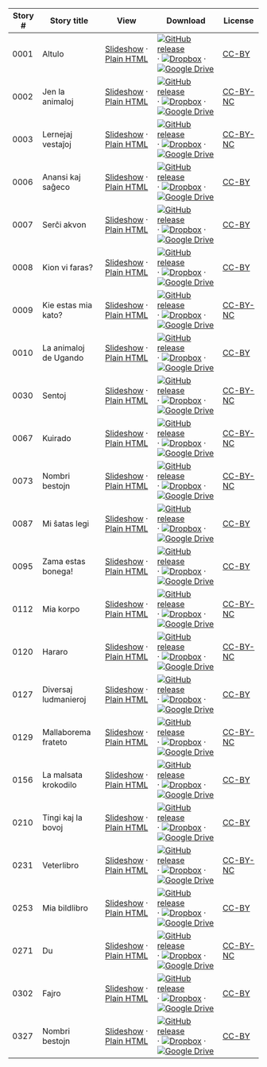 Story # | Story title | View | Download | License
-------- | -----------  |:-------:| ---------------- | -------
0001 | Altulo | <a href="https://global-asp.github.io/stories/eo/0001_altulo_slides.html" target="_blank">Slideshow</a> · [Plain HTML](https://global-asp.github.io/stories/eo/0001_altulo.html) | [![GitHub release](https://cloud.githubusercontent.com/assets/9295750/9483128/0e089e5e-4b51-11e5-98ca-6da5cef156a7.png "GitHub release")](https://github.com/global-asp/global-asp/releases/download/v1.1/eo.zip) · [![Dropbox](https://cloud.githubusercontent.com/assets/9295750/10150606/3f5ae2dc-65f5-11e5-8f63-841c51cc1cde.png "Dropbox")](https://www.dropbox.com/s/dk511xogcxmgs16/eo.zip) · [![Google Drive](https://cloud.githubusercontent.com/assets/9295750/9473522/1d6fdde4-4b10-11e5-98f5-aa6c6b04a08e.png "Google Drive")](https://drive.google.com/open?id=0B59ZADK9EsbsV3FvTlhPTjBtSzg) | [CC-BY](https://creativecommons.org/licenses/by/3.0/)
0002 | Jen la animaloj | <a href="https://global-asp.github.io/stories/eo/0002_jen-la-animaloj_slides.html" target="_blank">Slideshow</a> · [Plain HTML](https://global-asp.github.io/stories/eo/0002_jen-la-animaloj.html) | [![GitHub release](https://cloud.githubusercontent.com/assets/9295750/9483128/0e089e5e-4b51-11e5-98ca-6da5cef156a7.png "GitHub release")](https://github.com/global-asp/global-asp/releases/download/v1.1/eo.zip) · [![Dropbox](https://cloud.githubusercontent.com/assets/9295750/10150606/3f5ae2dc-65f5-11e5-8f63-841c51cc1cde.png "Dropbox")](https://www.dropbox.com/s/dk511xogcxmgs16/eo.zip) · [![Google Drive](https://cloud.githubusercontent.com/assets/9295750/9473522/1d6fdde4-4b10-11e5-98f5-aa6c6b04a08e.png "Google Drive")](https://drive.google.com/open?id=0B59ZADK9EsbsV3FvTlhPTjBtSzg) | [CC-BY-NC](http://creativecommons.org/licenses/by-nc/3.0/)
0003 | Lernejaj vestaĵoj | <a href="https://global-asp.github.io/stories/eo/0003_lernejaj-vestaĵoj_slides.html" target="_blank">Slideshow</a> · [Plain HTML](https://global-asp.github.io/stories/eo/0003_lernejaj-vestaĵoj.html) | [![GitHub release](https://cloud.githubusercontent.com/assets/9295750/9483128/0e089e5e-4b51-11e5-98ca-6da5cef156a7.png "GitHub release")](https://github.com/global-asp/global-asp/releases/download/v1.1/eo.zip) · [![Dropbox](https://cloud.githubusercontent.com/assets/9295750/10150606/3f5ae2dc-65f5-11e5-8f63-841c51cc1cde.png "Dropbox")](https://www.dropbox.com/s/dk511xogcxmgs16/eo.zip) · [![Google Drive](https://cloud.githubusercontent.com/assets/9295750/9473522/1d6fdde4-4b10-11e5-98f5-aa6c6b04a08e.png "Google Drive")](https://drive.google.com/open?id=0B59ZADK9EsbsV3FvTlhPTjBtSzg) | [CC-BY-NC](http://creativecommons.org/licenses/by-nc/3.0/)
0006 | Anansi kaj saĝeco | <a href="https://global-asp.github.io/stories/eo/0006_anansi_kaj_saĝeco_slides.html" target="_blank">Slideshow</a> · [Plain HTML](https://global-asp.github.io/stories/eo/0006_anansi_kaj_saĝeco.html) | [![GitHub release](https://cloud.githubusercontent.com/assets/9295750/9483128/0e089e5e-4b51-11e5-98ca-6da5cef156a7.png "GitHub release")](https://github.com/global-asp/global-asp/releases/download/v1.1/eo.zip) · [![Dropbox](https://cloud.githubusercontent.com/assets/9295750/10150606/3f5ae2dc-65f5-11e5-8f63-841c51cc1cde.png "Dropbox")](https://www.dropbox.com/s/dk511xogcxmgs16/eo.zip) · [![Google Drive](https://cloud.githubusercontent.com/assets/9295750/9473522/1d6fdde4-4b10-11e5-98f5-aa6c6b04a08e.png "Google Drive")](https://drive.google.com/open?id=0B59ZADK9EsbsV3FvTlhPTjBtSzg) | [CC-BY](https://creativecommons.org/licenses/by/3.0/)
0007 | Serĉi akvon | <a href="https://global-asp.github.io/stories/eo/0007_serĉi-akvon_slides.html" target="_blank">Slideshow</a> · [Plain HTML](https://global-asp.github.io/stories/eo/0007_serĉi-akvon.html) | [![GitHub release](https://cloud.githubusercontent.com/assets/9295750/9483128/0e089e5e-4b51-11e5-98ca-6da5cef156a7.png "GitHub release")](https://github.com/global-asp/global-asp/releases/download/v1.1/eo.zip) · [![Dropbox](https://cloud.githubusercontent.com/assets/9295750/10150606/3f5ae2dc-65f5-11e5-8f63-841c51cc1cde.png "Dropbox")](https://www.dropbox.com/s/dk511xogcxmgs16/eo.zip) · [![Google Drive](https://cloud.githubusercontent.com/assets/9295750/9473522/1d6fdde4-4b10-11e5-98f5-aa6c6b04a08e.png "Google Drive")](https://drive.google.com/open?id=0B59ZADK9EsbsV3FvTlhPTjBtSzg) | [CC-BY](https://creativecommons.org/licenses/by/3.0/)
0008 | Kion vi faras? | <a href="https://global-asp.github.io/stories/eo/0008_kion-vi-faras_slides.html" target="_blank">Slideshow</a> · [Plain HTML](https://global-asp.github.io/stories/eo/0008_kion-vi-faras.html) | [![GitHub release](https://cloud.githubusercontent.com/assets/9295750/9483128/0e089e5e-4b51-11e5-98ca-6da5cef156a7.png "GitHub release")](https://github.com/global-asp/global-asp/releases/download/v1.1/eo.zip) · [![Dropbox](https://cloud.githubusercontent.com/assets/9295750/10150606/3f5ae2dc-65f5-11e5-8f63-841c51cc1cde.png "Dropbox")](https://www.dropbox.com/s/dk511xogcxmgs16/eo.zip) · [![Google Drive](https://cloud.githubusercontent.com/assets/9295750/9473522/1d6fdde4-4b10-11e5-98f5-aa6c6b04a08e.png "Google Drive")](https://drive.google.com/open?id=0B59ZADK9EsbsV3FvTlhPTjBtSzg) | [CC-BY](https://creativecommons.org/licenses/by/3.0/)
0009 | Kie estas mia kato? | <a href="https://global-asp.github.io/stories/eo/0009_kie-estas-mia-kato_slides.html" target="_blank">Slideshow</a> · [Plain HTML](https://global-asp.github.io/stories/eo/0009_kie-estas-mia-kato.html) | [![GitHub release](https://cloud.githubusercontent.com/assets/9295750/9483128/0e089e5e-4b51-11e5-98ca-6da5cef156a7.png "GitHub release")](https://github.com/global-asp/global-asp/releases/download/v1.1/eo.zip) · [![Dropbox](https://cloud.githubusercontent.com/assets/9295750/10150606/3f5ae2dc-65f5-11e5-8f63-841c51cc1cde.png "Dropbox")](https://www.dropbox.com/s/dk511xogcxmgs16/eo.zip) · [![Google Drive](https://cloud.githubusercontent.com/assets/9295750/9473522/1d6fdde4-4b10-11e5-98f5-aa6c6b04a08e.png "Google Drive")](https://drive.google.com/open?id=0B59ZADK9EsbsV3FvTlhPTjBtSzg) | [CC-BY-NC](http://creativecommons.org/licenses/by-nc/3.0/)
0010 | La animaloj de Ugando | <a href="https://global-asp.github.io/stories/eo/0010_la-animaloj-de-ugando_slides.html" target="_blank">Slideshow</a> · [Plain HTML](https://global-asp.github.io/stories/eo/0010_la-animaloj-de-ugando.html) | [![GitHub release](https://cloud.githubusercontent.com/assets/9295750/9483128/0e089e5e-4b51-11e5-98ca-6da5cef156a7.png "GitHub release")](https://github.com/global-asp/global-asp/releases/download/v1.1/eo.zip) · [![Dropbox](https://cloud.githubusercontent.com/assets/9295750/10150606/3f5ae2dc-65f5-11e5-8f63-841c51cc1cde.png "Dropbox")](https://www.dropbox.com/s/dk511xogcxmgs16/eo.zip) · [![Google Drive](https://cloud.githubusercontent.com/assets/9295750/9473522/1d6fdde4-4b10-11e5-98f5-aa6c6b04a08e.png "Google Drive")](https://drive.google.com/open?id=0B59ZADK9EsbsV3FvTlhPTjBtSzg) | [CC-BY](https://creativecommons.org/licenses/by/3.0/)
0030 | Sentoj | <a href="https://global-asp.github.io/stories/eo/0030_sentoj_slides.html" target="_blank">Slideshow</a> · [Plain HTML](https://global-asp.github.io/stories/eo/0030_sentoj.html) | [![GitHub release](https://cloud.githubusercontent.com/assets/9295750/9483128/0e089e5e-4b51-11e5-98ca-6da5cef156a7.png "GitHub release")](https://github.com/global-asp/global-asp/releases/download/v1.1/eo.zip) · [![Dropbox](https://cloud.githubusercontent.com/assets/9295750/10150606/3f5ae2dc-65f5-11e5-8f63-841c51cc1cde.png "Dropbox")](https://www.dropbox.com/s/dk511xogcxmgs16/eo.zip) · [![Google Drive](https://cloud.githubusercontent.com/assets/9295750/9473522/1d6fdde4-4b10-11e5-98f5-aa6c6b04a08e.png "Google Drive")](https://drive.google.com/open?id=0B59ZADK9EsbsV3FvTlhPTjBtSzg) | [CC-BY-NC](http://creativecommons.org/licenses/by-nc/3.0/)
0067 | Kuirado | <a href="https://global-asp.github.io/stories/eo/0067_kuirado_slides.html" target="_blank">Slideshow</a> · [Plain HTML](https://global-asp.github.io/stories/eo/0067_kuirado.html) | [![GitHub release](https://cloud.githubusercontent.com/assets/9295750/9483128/0e089e5e-4b51-11e5-98ca-6da5cef156a7.png "GitHub release")](https://github.com/global-asp/global-asp/releases/download/v1.1/eo.zip) · [![Dropbox](https://cloud.githubusercontent.com/assets/9295750/10150606/3f5ae2dc-65f5-11e5-8f63-841c51cc1cde.png "Dropbox")](https://www.dropbox.com/s/dk511xogcxmgs16/eo.zip) · [![Google Drive](https://cloud.githubusercontent.com/assets/9295750/9473522/1d6fdde4-4b10-11e5-98f5-aa6c6b04a08e.png "Google Drive")](https://drive.google.com/open?id=0B59ZADK9EsbsV3FvTlhPTjBtSzg) | [CC-BY-NC](http://creativecommons.org/licenses/by-nc/3.0/)
0073 | Nombri bestojn | <a href="https://global-asp.github.io/stories/eo/0073_nombri-bestojn_slides.html" target="_blank">Slideshow</a> · [Plain HTML](https://global-asp.github.io/stories/eo/0073_nombri-bestojn.html) | [![GitHub release](https://cloud.githubusercontent.com/assets/9295750/9483128/0e089e5e-4b51-11e5-98ca-6da5cef156a7.png "GitHub release")](https://github.com/global-asp/global-asp/releases/download/v1.1/eo.zip) · [![Dropbox](https://cloud.githubusercontent.com/assets/9295750/10150606/3f5ae2dc-65f5-11e5-8f63-841c51cc1cde.png "Dropbox")](https://www.dropbox.com/s/dk511xogcxmgs16/eo.zip) · [![Google Drive](https://cloud.githubusercontent.com/assets/9295750/9473522/1d6fdde4-4b10-11e5-98f5-aa6c6b04a08e.png "Google Drive")](https://drive.google.com/open?id=0B59ZADK9EsbsV3FvTlhPTjBtSzg) | [CC-BY-NC](http://creativecommons.org/licenses/by-nc/3.0/)
0087 | Mi ŝatas legi | <a href="https://global-asp.github.io/stories/eo/0087_mi-ŝatas-legi_slides.html" target="_blank">Slideshow</a> · [Plain HTML](https://global-asp.github.io/stories/eo/0087_mi-ŝatas-legi.html) | [![GitHub release](https://cloud.githubusercontent.com/assets/9295750/9483128/0e089e5e-4b51-11e5-98ca-6da5cef156a7.png "GitHub release")](https://github.com/global-asp/global-asp/releases/download/v1.1/eo.zip) · [![Dropbox](https://cloud.githubusercontent.com/assets/9295750/10150606/3f5ae2dc-65f5-11e5-8f63-841c51cc1cde.png "Dropbox")](https://www.dropbox.com/s/dk511xogcxmgs16/eo.zip) · [![Google Drive](https://cloud.githubusercontent.com/assets/9295750/9473522/1d6fdde4-4b10-11e5-98f5-aa6c6b04a08e.png "Google Drive")](https://drive.google.com/open?id=0B59ZADK9EsbsV3FvTlhPTjBtSzg) | [CC-BY](https://creativecommons.org/licenses/by/3.0/)
0095 | Zama estas bonega! | <a href="https://global-asp.github.io/stories/eo/0095_zama-estas-bonega_slides.html" target="_blank">Slideshow</a> · [Plain HTML](https://global-asp.github.io/stories/eo/0095_zama-estas-bonega.html) | [![GitHub release](https://cloud.githubusercontent.com/assets/9295750/9483128/0e089e5e-4b51-11e5-98ca-6da5cef156a7.png "GitHub release")](https://github.com/global-asp/global-asp/releases/download/v1.1/eo.zip) · [![Dropbox](https://cloud.githubusercontent.com/assets/9295750/10150606/3f5ae2dc-65f5-11e5-8f63-841c51cc1cde.png "Dropbox")](https://www.dropbox.com/s/dk511xogcxmgs16/eo.zip) · [![Google Drive](https://cloud.githubusercontent.com/assets/9295750/9473522/1d6fdde4-4b10-11e5-98f5-aa6c6b04a08e.png "Google Drive")](https://drive.google.com/open?id=0B59ZADK9EsbsV3FvTlhPTjBtSzg) | [CC-BY](https://creativecommons.org/licenses/by/3.0/)
0112 | Mia korpo | <a href="https://global-asp.github.io/stories/eo/0112_mia-korpo_slides.html" target="_blank">Slideshow</a> · [Plain HTML](https://global-asp.github.io/stories/eo/0112_mia-korpo.html) | [![GitHub release](https://cloud.githubusercontent.com/assets/9295750/9483128/0e089e5e-4b51-11e5-98ca-6da5cef156a7.png "GitHub release")](https://github.com/global-asp/global-asp/releases/download/v1.1/eo.zip) · [![Dropbox](https://cloud.githubusercontent.com/assets/9295750/10150606/3f5ae2dc-65f5-11e5-8f63-841c51cc1cde.png "Dropbox")](https://www.dropbox.com/s/dk511xogcxmgs16/eo.zip) · [![Google Drive](https://cloud.githubusercontent.com/assets/9295750/9473522/1d6fdde4-4b10-11e5-98f5-aa6c6b04a08e.png "Google Drive")](https://drive.google.com/open?id=0B59ZADK9EsbsV3FvTlhPTjBtSzg) | [CC-BY-NC](http://creativecommons.org/licenses/by-nc/3.0/)
0120 | Hararo | <a href="https://global-asp.github.io/stories/eo/0120_hararo_slides.html" target="_blank">Slideshow</a> · [Plain HTML](https://global-asp.github.io/stories/eo/0120_hararo.html) | [![GitHub release](https://cloud.githubusercontent.com/assets/9295750/9483128/0e089e5e-4b51-11e5-98ca-6da5cef156a7.png "GitHub release")](https://github.com/global-asp/global-asp/releases/download/v1.1/eo.zip) · [![Dropbox](https://cloud.githubusercontent.com/assets/9295750/10150606/3f5ae2dc-65f5-11e5-8f63-841c51cc1cde.png "Dropbox")](https://www.dropbox.com/s/dk511xogcxmgs16/eo.zip) · [![Google Drive](https://cloud.githubusercontent.com/assets/9295750/9473522/1d6fdde4-4b10-11e5-98f5-aa6c6b04a08e.png "Google Drive")](https://drive.google.com/open?id=0B59ZADK9EsbsV3FvTlhPTjBtSzg) | [CC-BY-NC](http://creativecommons.org/licenses/by-nc/3.0/)
0127 | Diversaj ludmanieroj | <a href="https://global-asp.github.io/stories/eo/0127_diversaj-ludmanieroj_slides.html" target="_blank">Slideshow</a> · [Plain HTML](https://global-asp.github.io/stories/eo/0127_diversaj-ludmanieroj.html) | [![GitHub release](https://cloud.githubusercontent.com/assets/9295750/9483128/0e089e5e-4b51-11e5-98ca-6da5cef156a7.png "GitHub release")](https://github.com/global-asp/global-asp/releases/download/v1.1/eo.zip) · [![Dropbox](https://cloud.githubusercontent.com/assets/9295750/10150606/3f5ae2dc-65f5-11e5-8f63-841c51cc1cde.png "Dropbox")](https://www.dropbox.com/s/dk511xogcxmgs16/eo.zip) · [![Google Drive](https://cloud.githubusercontent.com/assets/9295750/9473522/1d6fdde4-4b10-11e5-98f5-aa6c6b04a08e.png "Google Drive")](https://drive.google.com/open?id=0B59ZADK9EsbsV3FvTlhPTjBtSzg) | [CC-BY](https://creativecommons.org/licenses/by/3.0/)
0129 | Mallaborema frateto | <a href="https://global-asp.github.io/stories/eo/0129_mallaborema-frateto_slides.html" target="_blank">Slideshow</a> · [Plain HTML](https://global-asp.github.io/stories/eo/0129_mallaborema-frateto.html) | [![GitHub release](https://cloud.githubusercontent.com/assets/9295750/9483128/0e089e5e-4b51-11e5-98ca-6da5cef156a7.png "GitHub release")](https://github.com/global-asp/global-asp/releases/download/v1.1/eo.zip) · [![Dropbox](https://cloud.githubusercontent.com/assets/9295750/10150606/3f5ae2dc-65f5-11e5-8f63-841c51cc1cde.png "Dropbox")](https://www.dropbox.com/s/dk511xogcxmgs16/eo.zip) · [![Google Drive](https://cloud.githubusercontent.com/assets/9295750/9473522/1d6fdde4-4b10-11e5-98f5-aa6c6b04a08e.png "Google Drive")](https://drive.google.com/open?id=0B59ZADK9EsbsV3FvTlhPTjBtSzg) | [CC-BY-NC](http://creativecommons.org/licenses/by-nc/3.0/)
0156 | La malsata krokodilo | <a href="https://global-asp.github.io/stories/eo/0156_la-malsata-krokodilo_slides.html" target="_blank">Slideshow</a> · [Plain HTML](https://global-asp.github.io/stories/eo/0156_la-malsata-krokodilo.html) | [![GitHub release](https://cloud.githubusercontent.com/assets/9295750/9483128/0e089e5e-4b51-11e5-98ca-6da5cef156a7.png "GitHub release")](https://github.com/global-asp/global-asp/releases/download/v1.1/eo.zip) · [![Dropbox](https://cloud.githubusercontent.com/assets/9295750/10150606/3f5ae2dc-65f5-11e5-8f63-841c51cc1cde.png "Dropbox")](https://www.dropbox.com/s/dk511xogcxmgs16/eo.zip) · [![Google Drive](https://cloud.githubusercontent.com/assets/9295750/9473522/1d6fdde4-4b10-11e5-98f5-aa6c6b04a08e.png "Google Drive")](https://drive.google.com/open?id=0B59ZADK9EsbsV3FvTlhPTjBtSzg) | [CC-BY](https://creativecommons.org/licenses/by/3.0/)
0210 | Tingi kaj la bovoj | <a href="https://global-asp.github.io/stories/eo/0210_tingi-kaj-la-bovoj_slides.html" target="_blank">Slideshow</a> · [Plain HTML](https://global-asp.github.io/stories/eo/0210_tingi-kaj-la-bovoj.html) | [![GitHub release](https://cloud.githubusercontent.com/assets/9295750/9483128/0e089e5e-4b51-11e5-98ca-6da5cef156a7.png "GitHub release")](https://github.com/global-asp/global-asp/releases/download/v1.1/eo.zip) · [![Dropbox](https://cloud.githubusercontent.com/assets/9295750/10150606/3f5ae2dc-65f5-11e5-8f63-841c51cc1cde.png "Dropbox")](https://www.dropbox.com/s/dk511xogcxmgs16/eo.zip) · [![Google Drive](https://cloud.githubusercontent.com/assets/9295750/9473522/1d6fdde4-4b10-11e5-98f5-aa6c6b04a08e.png "Google Drive")](https://drive.google.com/open?id=0B59ZADK9EsbsV3FvTlhPTjBtSzg) | [CC-BY](https://creativecommons.org/licenses/by/3.0/)
0231 | Veterlibro | <a href="https://global-asp.github.io/stories/eo/0231_veterlibro_slides.html" target="_blank">Slideshow</a> · [Plain HTML](https://global-asp.github.io/stories/eo/0231_veterlibro.html) | [![GitHub release](https://cloud.githubusercontent.com/assets/9295750/9483128/0e089e5e-4b51-11e5-98ca-6da5cef156a7.png "GitHub release")](https://github.com/global-asp/global-asp/releases/download/v1.1/eo.zip) · [![Dropbox](https://cloud.githubusercontent.com/assets/9295750/10150606/3f5ae2dc-65f5-11e5-8f63-841c51cc1cde.png "Dropbox")](https://www.dropbox.com/s/dk511xogcxmgs16/eo.zip) · [![Google Drive](https://cloud.githubusercontent.com/assets/9295750/9473522/1d6fdde4-4b10-11e5-98f5-aa6c6b04a08e.png "Google Drive")](https://drive.google.com/open?id=0B59ZADK9EsbsV3FvTlhPTjBtSzg) | [CC-BY-NC](http://creativecommons.org/licenses/by-nc/3.0/)
0253 | Mia bildlibro | <a href="https://global-asp.github.io/stories/eo/0253_mia_bildlibro_slides.html" target="_blank">Slideshow</a> · [Plain HTML](https://global-asp.github.io/stories/eo/0253_mia_bildlibro.html) | [![GitHub release](https://cloud.githubusercontent.com/assets/9295750/9483128/0e089e5e-4b51-11e5-98ca-6da5cef156a7.png "GitHub release")](https://github.com/global-asp/global-asp/releases/download/v1.1/eo.zip) · [![Dropbox](https://cloud.githubusercontent.com/assets/9295750/10150606/3f5ae2dc-65f5-11e5-8f63-841c51cc1cde.png "Dropbox")](https://www.dropbox.com/s/dk511xogcxmgs16/eo.zip) · [![Google Drive](https://cloud.githubusercontent.com/assets/9295750/9473522/1d6fdde4-4b10-11e5-98f5-aa6c6b04a08e.png "Google Drive")](https://drive.google.com/open?id=0B59ZADK9EsbsV3FvTlhPTjBtSzg) | [CC-BY](https://creativecommons.org/licenses/by/3.0/)
0271 | Du | <a href="https://global-asp.github.io/stories/eo/0271_du_slides.html" target="_blank">Slideshow</a> · [Plain HTML](https://global-asp.github.io/stories/eo/0271_du.html) | [![GitHub release](https://cloud.githubusercontent.com/assets/9295750/9483128/0e089e5e-4b51-11e5-98ca-6da5cef156a7.png "GitHub release")](https://github.com/global-asp/global-asp/releases/download/v1.1/eo.zip) · [![Dropbox](https://cloud.githubusercontent.com/assets/9295750/10150606/3f5ae2dc-65f5-11e5-8f63-841c51cc1cde.png "Dropbox")](https://www.dropbox.com/s/dk511xogcxmgs16/eo.zip) · [![Google Drive](https://cloud.githubusercontent.com/assets/9295750/9473522/1d6fdde4-4b10-11e5-98f5-aa6c6b04a08e.png "Google Drive")](https://drive.google.com/open?id=0B59ZADK9EsbsV3FvTlhPTjBtSzg) | [CC-BY-NC](http://creativecommons.org/licenses/by-nc/3.0/)
0302 | Fajro | <a href="https://global-asp.github.io/stories/eo/0302_fajro_slides.html" target="_blank">Slideshow</a> · [Plain HTML](https://global-asp.github.io/stories/eo/0302_fajro.html) | [![GitHub release](https://cloud.githubusercontent.com/assets/9295750/9483128/0e089e5e-4b51-11e5-98ca-6da5cef156a7.png "GitHub release")](https://github.com/global-asp/global-asp/releases/download/v1.1/eo.zip) · [![Dropbox](https://cloud.githubusercontent.com/assets/9295750/10150606/3f5ae2dc-65f5-11e5-8f63-841c51cc1cde.png "Dropbox")](https://www.dropbox.com/s/dk511xogcxmgs16/eo.zip) · [![Google Drive](https://cloud.githubusercontent.com/assets/9295750/9473522/1d6fdde4-4b10-11e5-98f5-aa6c6b04a08e.png "Google Drive")](https://drive.google.com/open?id=0B59ZADK9EsbsV3FvTlhPTjBtSzg) | [CC-BY](https://creativecommons.org/licenses/by/3.0/)
0327 | Nombri bestojn | <a href="https://global-asp.github.io/stories/eo/0327_nombri-bestojn_slides.html" target="_blank">Slideshow</a> · [Plain HTML](https://global-asp.github.io/stories/eo/0327_nombri-bestojn.html) | [![GitHub release](https://cloud.githubusercontent.com/assets/9295750/9483128/0e089e5e-4b51-11e5-98ca-6da5cef156a7.png "GitHub release")](https://github.com/global-asp/global-asp/releases/download/v1.1/eo.zip) · [![Dropbox](https://cloud.githubusercontent.com/assets/9295750/10150606/3f5ae2dc-65f5-11e5-8f63-841c51cc1cde.png "Dropbox")](https://www.dropbox.com/s/dk511xogcxmgs16/eo.zip) · [![Google Drive](https://cloud.githubusercontent.com/assets/9295750/9473522/1d6fdde4-4b10-11e5-98f5-aa6c6b04a08e.png "Google Drive")](https://drive.google.com/open?id=0B59ZADK9EsbsV3FvTlhPTjBtSzg) | [CC-BY](https://creativecommons.org/licenses/by/3.0/)
